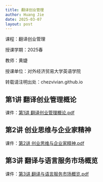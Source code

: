 ```yaml
---
title: 翻译创业管理
author: Huang Jie
date: 2025-03-07
layout: post
---
```


课程：翻译创业管理

授课学期：2025春

教师：黄婕

授课单位：对外经济贸易大学英语学院

转载请注明出处：chezvivian.github.io




## 第1讲 翻译创业管理概论

课件：[第1讲 翻译创业管理概论.pdf](https://chezvivian.github.io/class/entrepreneur_pdf/第1讲_翻译创业管理概论.pdf)

## 第2讲 创业思维与企业家精神

课件：[第2讲 创业思维与企业家精神.pdf](https://chezvivian.github.io/class/entrepreneur_pdf/第2讲_创业思维与企业家精神.pdf)

## 第3讲 翻译与语言服务市场概览

课件：[第3讲 翻译与语言服务市场概览.pdf](https://chezvivian.github.io/class/entrepreneur_pdf/第3讲_翻译与语言服务市场概览.pdf)